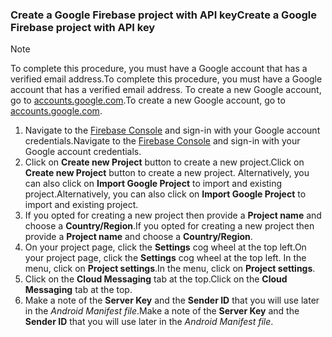 
### <a name="create-a-google-firebase-project-with-api-key"></a><span data-ttu-id="03f86-101">Create a Google Firebase project with API key</span><span class="sxs-lookup"><span data-stu-id="03f86-101">Create a Google Firebase project with API key</span></span>
> [!NOTE]
> <span data-ttu-id="03f86-102">To complete this procedure, you must have a Google account that has a verified email address.</span><span class="sxs-lookup"><span data-stu-id="03f86-102">To complete this procedure, you must have a Google account that has a verified email address.</span></span> <span data-ttu-id="03f86-103">To create a new Google account, go to <a href="http://go.microsoft.com/fwlink/p/?LinkId=268302" target="_blank">accounts.google.com</a>.</span><span class="sxs-lookup"><span data-stu-id="03f86-103">To create a new Google account, go to <a href="http://go.microsoft.com/fwlink/p/?LinkId=268302" target="_blank">accounts.google.com</a>.</span></span>
> 
> 

1. <span data-ttu-id="03f86-104">Navigate to the [Firebase Console](https://console.firebase.google.com/) and sign-in with your Google account credentials.</span><span class="sxs-lookup"><span data-stu-id="03f86-104">Navigate to the [Firebase Console](https://console.firebase.google.com/) and sign-in with your Google account credentials.</span></span>
2. <span data-ttu-id="03f86-105">Click on **Create new Project** button to create a new project.</span><span class="sxs-lookup"><span data-stu-id="03f86-105">Click on **Create new Project** button to create a new project.</span></span> <span data-ttu-id="03f86-106">Alternatively, you can also click on **Import Google Project** to import and existing project.</span><span class="sxs-lookup"><span data-stu-id="03f86-106">Alternatively, you can also click on **Import Google Project** to import and existing project.</span></span> 
3. <span data-ttu-id="03f86-107">If you opted for creating a new project then provide a **Project name** and choose a **Country/Region**.</span><span class="sxs-lookup"><span data-stu-id="03f86-107">If you opted for creating a new project then provide a **Project name** and choose a **Country/Region**.</span></span>
4. <span data-ttu-id="03f86-108">On your project page, click the **Settings** cog wheel at the top left.</span><span class="sxs-lookup"><span data-stu-id="03f86-108">On your project page, click the **Settings** cog wheel at the top left.</span></span> <span data-ttu-id="03f86-109">In the menu, click on **Project settings**.</span><span class="sxs-lookup"><span data-stu-id="03f86-109">In the menu, click on **Project settings**.</span></span>  
5. <span data-ttu-id="03f86-110">Click on the **Cloud Messaging** tab at the top.</span><span class="sxs-lookup"><span data-stu-id="03f86-110">Click on the **Cloud Messaging** tab at the top.</span></span> 
6. <span data-ttu-id="03f86-111">Make a note of the **Server Key** and the **Sender ID** that you will use later in the *Android Manifest file*.</span><span class="sxs-lookup"><span data-stu-id="03f86-111">Make a note of the **Server Key** and the **Sender ID** that you will use later in the *Android Manifest file*.</span></span>  

